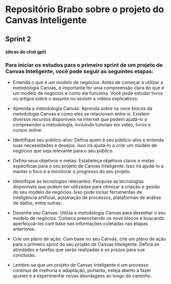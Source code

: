 # Repositório Brabo sobre o projeto do Canvas Inteligente

## Sprint 2
#### (dicas do chat gpt)

### **Para iniciar os estudos para o primeiro sprint de um projeto de Canvas Inteligente, você pode seguir as seguintes etapas:**

- Entenda o que é um modelo de negócios: Antes de começar a utilizar a metodologia Canvas, é importante ter uma compreensão clara do que é um modelo de negócios e como ele funciona. Você pode estudar livros ou artigos sobre o assunto ou assistir a vídeos explicativos.

- Aprenda a metodologia Canvas: Aprenda sobre os nove blocos da metodologia Canvas e como eles se relacionam entre si. Existem diversos recursos disponíveis na internet que podem ajudá-lo a compreender a metodologia, incluindo tutoriais em vídeo, livros e cursos online.

- Identifique seu público-alvo: Defina quem é seu público-alvo e entenda suas necessidades e desejos. Isso irá ajudá-lo a criar um modelo de negócios que seja relevante para o seu público.

- Defina seus objetivos e metas: Estabeleça objetivos claros e metas específicas para o seu projeto de Canvas Inteligente. Isso irá ajudá-lo a manter o foco e a monitorar o progresso do seu projeto.

- Identifique as tecnologias relevantes: Pesquise as tecnologias disponíveis que podem ser utilizadas para otimizar a criação e gestão do seu modelo de negócios. Isso pode incluir ferramentas de inteligência artificial, automação de processos, plataformas de análise de dados, entre outras.

- Desenhe seu Canvas: Utilize a metodologia Canvas para desenhar o seu modelo de negócios. Comece preenchendo os nove blocos e buscando aperfeiçoá-los com base nas informações coletadas nas etapas anteriores.

- Crie um plano de ação: Com base no seu Canvas, crie um plano de ação para o primeiro sprint do seu projeto de Canvas Inteligente. Defina as atividades e tarefas que serão realizadas e os prazos para sua conclusão.

- Lembre-se que um projeto de Canvas Inteligente é um processo contínuo de melhoria e adaptação, portanto, esteja aberto a fazer ajustes e a experimentar novas abordagens ao longo do caminho.
